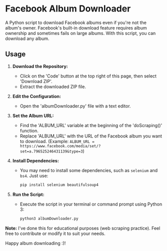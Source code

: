 # Facebook Album Downloader

A Python script to download Facebook albums even if you're not the album's owner. Facebook's built-in download feature requires album ownership and sometimes fails on large albums. With this script, you can download any album.

## Usage

1. **Download the Repository:**
   - Click on the 'Code' button at the top right of this page, then select 'Download ZIP'.
   - Extract the downloaded ZIP file.

2. **Edit the Configuration:**
   - Open the 'albumDownloader.py' file with a text editor.

3. **Set the Album URL:**
   - Find the 'ALBUM_URL' variable at the beginning of the 'doScraping()' function.
   - Replace 'ALBUM_URL' with the URL of the Facebook album you want to download. (Example: `ALBUM_URL = https://www.facebook.com/media/set/?set=a.796525246431139&type=3`)

4. **Install Dependencies:**
   - You may need to install some dependencies, such as `selenium` and `bs4`. Just use:
     ```bash
     pip install selenium beautifulsoup4
     ```

5. **Run the Script:**
   - Execute the script in your terminal or command prompt using Python 3:
     ```bash
     python3 albumDownloader.py
     ```

**Note:** I've done this for educational purposes (web scraping practice). Feel free to contribute or modify it to suit your needs.

Happy album downloading :)!
